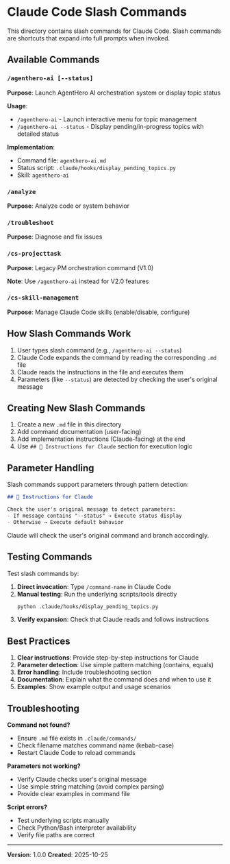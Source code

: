 # Claude Code Slash Commands

This directory contains slash commands for Claude Code. Slash commands are shortcuts that expand into full prompts when invoked.

## Available Commands

### `/agenthero-ai [--status]`

**Purpose**: Launch AgentHero AI orchestration system or display topic status

**Usage**:
- `/agenthero-ai` - Launch interactive menu for topic management
- `/agenthero-ai --status` - Display pending/in-progress topics with detailed status

**Implementation**:
- Command file: `agenthero-ai.md`
- Status script: `.claude/hooks/display_pending_topics.py`
- Skill: `agenthero-ai`

### `/analyze`

**Purpose**: Analyze code or system behavior

### `/troubleshoot`

**Purpose**: Diagnose and fix issues

### `/cs-projecttask`

**Purpose**: Legacy PM orchestration command (V1.0)

**Note**: Use `/agenthero-ai` instead for V2.0 features

### `/cs-skill-management`

**Purpose**: Manage Claude Code skills (enable/disable, configure)

## How Slash Commands Work

1. User types slash command (e.g., `/agenthero-ai --status`)
2. Claude Code expands the command by reading the corresponding `.md` file
3. Claude reads the instructions in the file and executes them
4. Parameters (like `--status`) are detected by checking the user's original message

## Creating New Slash Commands

1. Create a new `.md` file in this directory
2. Add command documentation (user-facing)
3. Add implementation instructions (Claude-facing) at the end
4. Use `## 🤖 Instructions for Claude` section for execution logic

## Parameter Handling

Slash commands support parameters through pattern detection:

```markdown
## 🤖 Instructions for Claude

Check the user's original message to detect parameters:
- If message contains "--status" → Execute status display
- Otherwise → Execute default behavior
```

Claude will check the user's original command and branch accordingly.

## Testing Commands

Test slash commands by:

1. **Direct invocation**: Type `/command-name` in Claude Code
2. **Manual testing**: Run the underlying scripts/tools directly
   ```bash
   python .claude/hooks/display_pending_topics.py
   ```
3. **Verify expansion**: Check that Claude reads and follows instructions

## Best Practices

1. **Clear instructions**: Provide step-by-step instructions for Claude
2. **Parameter detection**: Use simple pattern matching (contains, equals)
3. **Error handling**: Include troubleshooting section
4. **Documentation**: Explain what the command does and when to use it
5. **Examples**: Show example output and usage scenarios

## Troubleshooting

**Command not found?**
- Ensure `.md` file exists in `.claude/commands/`
- Check filename matches command name (kebab-case)
- Restart Claude Code to reload commands

**Parameters not working?**
- Verify Claude checks user's original message
- Use simple string matching (avoid complex parsing)
- Provide clear examples in command file

**Script errors?**
- Test underlying scripts manually
- Check Python/Bash interpreter availability
- Verify file paths are correct

---

**Version**: 1.0.0
**Created**: 2025-10-25
